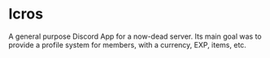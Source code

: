 # Icros

A general purpose Discord App for a now-dead server. Its main goal was to provide a profile system for members, with a currency, EXP, items, etc.
